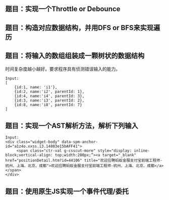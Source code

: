 ## 题目：实现一个Throttle or Debounce
## 题目：构造对应数据结构，并用DFS or BFS来实现遍历
## 题目：将输入的数组组装成一颗树状的数据结构
时间复杂度越小越好。要求程序具有侦测错误输入的能力。
```
Input:
[
    {id:1, name: 'i1'},
    {id:2, name:'i2', parentId: 1},
    {id:4, name:'i4', parentId: 3},
    {id:3, name:'i3', parentId: 2},
    {id:8, name:'i8', parentId: 7}
]
```
## 题目：实现一个AST解析方法，解析下列输入
```
Input:
<div class="widget-body" data-spm-anchor-id="a1z4o.xxss.i3.14803e15bAFF41">
     <span class="ctr-val g-csscut-more" style="display: inline-block;vertical-align: top;width:200px;”><a target="_blank" href="positionDetail.htm?id=44106" title="欢迎应聘蚂蚁金服支付宝前端工程师-杭州、上海、北京、成都">欢迎应聘蚂蚁金服支付宝前端工程师-杭州、上海、北京、成都</a></span>
</div>
```

## 题目：使用原生JS实现一个事件代理/委托